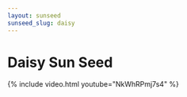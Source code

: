 ```yaml
---
layout: sunseed
sunseed_slug: daisy
---
```


# Daisy Sun Seed

{% include video.html youtube="NkWhRPmj7s4" %}
